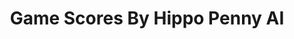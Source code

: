 ---
title: Game Scores By Hippo Penny AI
layout: scoredetail
permalink: /meta-score/arranger-a-role-puzzling-adventure
header:
  teaser: /assets/images/arranger-a-role-puzzling-adventure.jpg
  video:
    id: -BGuyIpUfdI
    provider: youtube
---